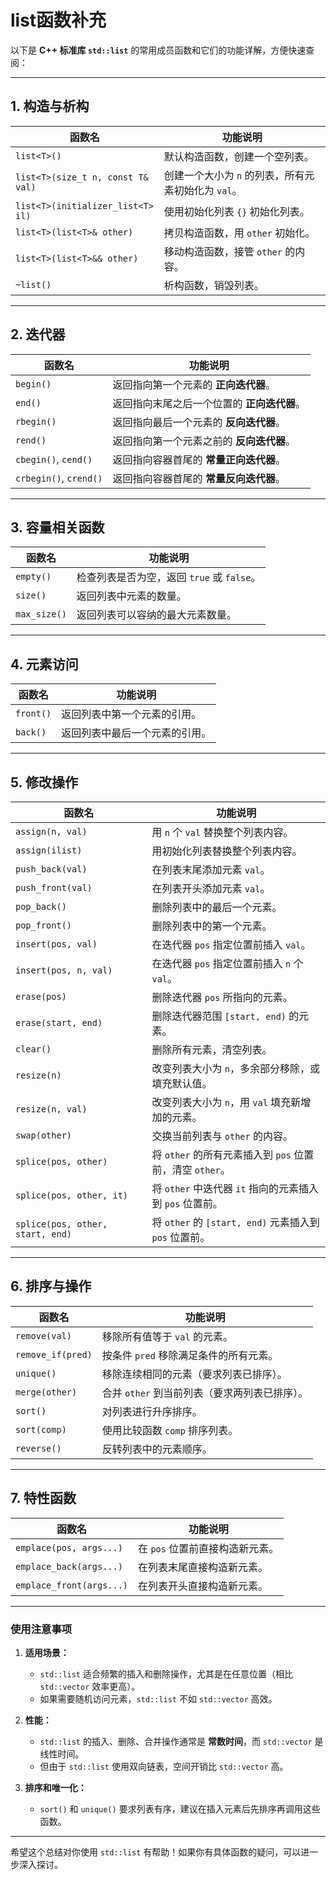 # list函数补充

以下是 **C++ 标准库 `std::list`** 的常用成员函数和它们的功能详解，方便快速查阅：

---

## 1. **构造与析构**
| 函数名                                | 功能说明                                                                 |
|---------------------------------------|--------------------------------------------------------------------------|
| `list<T>()`                           | 默认构造函数，创建一个空列表。                                          |
| `list<T>(size_t n, const T& val)`     | 创建一个大小为 `n` 的列表，所有元素初始化为 `val`。                    |
| `list<T>(initializer_list<T> il)`     | 使用初始化列表 `{}` 初始化列表。                                       |
| `list<T>(list<T>& other)`             | 拷贝构造函数，用 `other` 初始化。                                       |
| `list<T>(list<T>&& other)`            | 移动构造函数，接管 `other` 的内容。                                     |
| `~list()`                             | 析构函数，销毁列表。                                                    |

---

## 2. **迭代器**
| 函数名                     | 功能说明                                                                 |
|----------------------------|--------------------------------------------------------------------------|
| `begin()`                  | 返回指向第一个元素的 **正向迭代器**。                                     |
| `end()`                    | 返回指向末尾之后一个位置的 **正向迭代器**。                               |
| `rbegin()`                 | 返回指向最后一个元素的 **反向迭代器**。                                   |
| `rend()`                   | 返回指向第一个元素之前的 **反向迭代器**。                                 |
| `cbegin()`, `cend()`       | 返回指向容器首尾的 **常量正向迭代器**。                                   |
| `crbegin()`, `crend()`     | 返回指向容器首尾的 **常量反向迭代器**。                                   |

---

## 3. **容量相关函数**
| 函数名                     | 功能说明                                                                 |
|----------------------------|--------------------------------------------------------------------------|
| `empty()`                  | 检查列表是否为空，返回 `true` 或 `false`。                              |
| `size()`                   | 返回列表中元素的数量。                                                  |
| `max_size()`               | 返回列表可以容纳的最大元素数量。                                        |

---

## 4. **元素访问**
| 函数名                     | 功能说明                                                                 |
|----------------------------|--------------------------------------------------------------------------|
| `front()`                  | 返回列表中第一个元素的引用。                                            |
| `back()`                   | 返回列表中最后一个元素的引用。                                          |

---

## 5. **修改操作**
| 函数名                                  | 功能说明                                                                |
|-----------------------------------------|-------------------------------------------------------------------------|
| `assign(n, val)`                        | 用 `n` 个 `val` 替换整个列表内容。                                      |
| `assign(ilist)`                         | 用初始化列表替换整个列表内容。                                          |
| `push_back(val)`                        | 在列表末尾添加元素 `val`。                                              |
| `push_front(val)`                       | 在列表开头添加元素 `val`。                                              |
| `pop_back()`                            | 删除列表中的最后一个元素。                                              |
| `pop_front()`                           | 删除列表中的第一个元素。                                                |
| `insert(pos, val)`                      | 在迭代器 `pos` 指定位置前插入 `val`。                                    |
| `insert(pos, n, val)`                   | 在迭代器 `pos` 指定位置前插入 `n` 个 `val`。                             |
| `erase(pos)`                            | 删除迭代器 `pos` 所指向的元素。                                         |
| `erase(start, end)`                     | 删除迭代器范围 `[start, end)` 的元素。                                   |
| `clear()`                               | 删除所有元素，清空列表。                                                |
| `resize(n)`                             | 改变列表大小为 `n`，多余部分移除，或填充默认值。                         |
| `resize(n, val)`                        | 改变列表大小为 `n`，用 `val` 填充新增加的元素。                         |
| `swap(other)`                           | 交换当前列表与 `other` 的内容。                                          |
| `splice(pos, other)`                    | 将 `other` 的所有元素插入到 `pos` 位置前，清空 `other`。                 |
| `splice(pos, other, it)`                | 将 `other` 中迭代器 `it` 指向的元素插入到 `pos` 位置前。                 |
| `splice(pos, other, start, end)`        | 将 `other` 的 `[start, end)` 元素插入到 `pos` 位置前。                   |

---

## 6. **排序与操作**
| 函数名                     | 功能说明                                                                 |
|----------------------------|--------------------------------------------------------------------------|
| `remove(val)`              | 移除所有值等于 `val` 的元素。                                           |
| `remove_if(pred)`          | 按条件 `pred` 移除满足条件的所有元素。                                   |
| `unique()`                 | 移除连续相同的元素（要求列表已排序）。                                   |
| `merge(other)`             | 合并 `other` 到当前列表（要求两列表已排序）。                            |
| `sort()`                   | 对列表进行升序排序。                                                    |
| `sort(comp)`               | 使用比较函数 `comp` 排序列表。                                          |
| `reverse()`                | 反转列表中的元素顺序。                                                  |

---

## 7. **特性函数**
| 函数名                     | 功能说明                                                                 |
|----------------------------|--------------------------------------------------------------------------|
| `emplace(pos, args...)`    | 在 `pos` 位置前直接构造新元素。                                          |
| `emplace_back(args...)`    | 在列表末尾直接构造新元素。                                              |
| `emplace_front(args...)`   | 在列表开头直接构造新元素。                                              |

---

### 使用注意事项
1. **适用场景：**
   - `std::list` 适合频繁的插入和删除操作，尤其是在任意位置（相比 `std::vector` 效率更高）。
   - 如果需要随机访问元素，`std::list` 不如 `std::vector` 高效。

2. **性能：**
   - `std::list` 的插入、删除、合并操作通常是 **常数时间**，而 `std::vector` 是线性时间。
   - 但由于 `std::list` 使用双向链表，空间开销比 `std::vector` 高。

3. **排序和唯一化：**
   - `sort()` 和 `unique()` 要求列表有序，建议在插入元素后先排序再调用这些函数。

---

希望这个总结对你使用 `std::list` 有帮助！如果你有具体函数的疑问，可以进一步深入探讨。